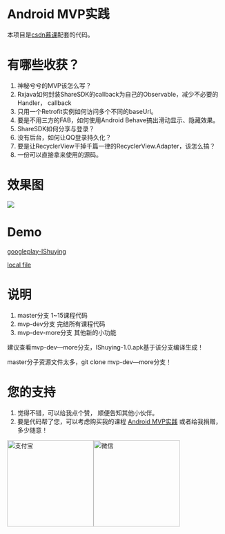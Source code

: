 # Android MVP实践
本项目是[csdn慕课](http://edu.csdn.net/lecturer/course_list)配套的代码。

# 有哪些收获？
1. 神秘兮兮的MVP该怎么写？
2. Rxjava如何封装ShareSDK的callback为自己的Observable，减少不必要的Handler， callback
3. 只用一个Retrofit实例如何访问多个不同的baseUrl。
4. 要是不用三方的FAB，如何使用Android Behave搞出滑动显示、隐藏效果。
5. ShareSDK如何分享与登录？
6. 没有后台，如何让QQ登录持久化？
7. 要是让RecyclerView干掉千篇一律的RecyclerView.Adapter，该怎么搞？
8. 一份可以直接拿来使用的源码。

# 效果图
![](https://github.com/tancolo/MOOC/blob/master/android-mvp/IDouban/resource/demo.gif)

# Demo
[googleplay-IShuying](https://play.google.com/store/apps/details?id=com.shrimpcolo.johnnytam.ishuying)

[local file](https://github.com/tancolo/MOOC/blob/master/android-mvp/IDouban/resource/IShuying-1.0.apk)


# 说明
1. master分支 1~15课程代码
2. mvp-dev分支 完结所有课程代码
3. mvp-dev-more分支 其他新的小功能

建议查看mvp-dev—more分支，IShuying-1.0.apk基于该分支编译生成！

master分子资源文件太多，git clone mvp-dev—more分支！


# 您的支持
1. 觉得不错，可以给我点个赞， 顺便告知其他小伙伴。
2. 要是代码帮了您，可以考虑购买我的课程 [Android MVP实践](http://edu.csdn.net/course/detail/4753)
或者给我捐赠， 多少随意！

<img src="https://github.com/tancolo/MOOC/blob/master/android-mvp/IDouban/resource/zhifubao.jpg" width = "200" height = "200" alt="支付宝"><img src="https://github.com/tancolo/MOOC/blob/master/android-mvp/IDouban/resource/weixin.png" width = "200" height = "200" alt="微信">

